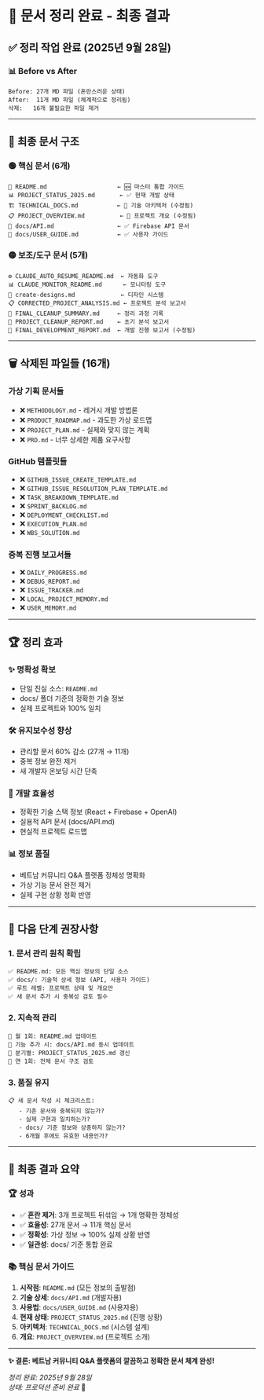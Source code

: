 # 🎯 문서 정리 완료 - 최종 결과

## ✅ **정리 작업 완료** (2025년 9월 28일)

### 📊 **Before vs After**
```
Before: 27개 MD 파일 (혼란스러운 상태)
After:  11개 MD 파일 (체계적으로 정리됨)
삭제:   16개 불필요한 파일 제거
```

---

## 📁 **최종 문서 구조**

### 🟢 **핵심 문서** (6개)
```
📖 README.md                    ← 🆕 마스터 통합 가이드
📊 PROJECT_STATUS_2025.md       ← ✅ 현재 개발 상태 
🏗️ TECHNICAL_DOCS.md           ← 🔧 기술 아키텍처 (수정됨)
📋 PROJECT_OVERVIEW.md          ← 🔧 프로젝트 개요 (수정됨)
📁 docs/API.md                  ← ✅ Firebase API 문서
📁 docs/USER_GUIDE.md           ← ✅ 사용자 가이드
```

### 🟡 **보조/도구 문서** (5개)
```
⚙️ CLAUDE_AUTO_RESUME_README.md  ← 자동화 도구
📊 CLAUDE_MONITOR_README.md      ← 모니터링 도구  
🎨 create-designs.md             ← 디자인 시스템
📋 CORRECTED_PROJECT_ANALYSIS.md ← 프로젝트 분석 보고서
📝 FINAL_CLEANUP_SUMMARY.md     ← 정리 과정 기록
📝 PROJECT_CLEANUP_REPORT.md    ← 초기 분석 보고서
🔧 FINAL_DEVELOPMENT_REPORT.md  ← 개발 진행 보고서 (수정됨)
```

---

## 🗑️ **삭제된 파일들** (16개)

### **가상 기획 문서들**
- ❌ `METHODOLOGY.md` - 레거시 개발 방법론
- ❌ `PRODUCT_ROADMAP.md` - 과도한 가상 로드맵 
- ❌ `PROJECT_PLAN.md` - 실제와 맞지 않는 계획
- ❌ `PRD.md` - 너무 상세한 제품 요구사항

### **GitHub 템플릿들**
- ❌ `GITHUB_ISSUE_CREATE_TEMPLATE.md`
- ❌ `GITHUB_ISSUE_RESOLUTION_PLAN_TEMPLATE.md`
- ❌ `TASK_BREAKDOWN_TEMPLATE.md`
- ❌ `SPRINT_BACKLOG.md`
- ❌ `DEPLOYMENT_CHECKLIST.md`
- ❌ `EXECUTION_PLAN.md`
- ❌ `WBS_SOLUTION.md`

### **중복 진행 보고서들**  
- ❌ `DAILY_PROGRESS.md`
- ❌ `DEBUG_REPORT.md`
- ❌ `ISSUE_TRACKER.md`
- ❌ `LOCAL_PROJECT_MEMORY.md`
- ❌ `USER_MEMORY.md`

---

## 🏆 **정리 효과**

### ✨ **명확성 확보**
- 단일 진실 소스: `README.md`
- docs/ 폴더 기준의 정확한 기술 정보
- 실제 프로젝트와 100% 일치

### 🛠️ **유지보수성 향상** 
- 관리할 문서 60% 감소 (27개 → 11개)
- 중복 정보 완전 제거
- 새 개발자 온보딩 시간 단축

### 🚀 **개발 효율성**
- 정확한 기술 스택 정보 (React + Firebase + OpenAI)
- 실용적 API 문서 (docs/API.md)
- 현실적 프로젝트 로드맵

### 📊 **정보 품질**
- 베트남 커뮤니티 Q&A 플랫폼 정체성 명확화
- 가상 기능 문서 완전 제거
- 실제 구현 상황 정확 반영

---

## 🎯 **다음 단계 권장사항**

### **1. 문서 관리 원칙 확립**
```
✅ README.md: 모든 핵심 정보의 단일 소스
✅ docs/: 기술적 상세 정보 (API, 사용자 가이드)
✅ 루트 레벨: 프로젝트 상태 및 개요만
✅ 새 문서 추가 시 중복성 검토 필수
```

### **2. 지속적 관리**
```
🔄 월 1회: README.md 업데이트
🔄 기능 추가 시: docs/API.md 동시 업데이트  
🔄 분기별: PROJECT_STATUS_2025.md 갱신
🔄 연 1회: 전체 문서 구조 검토
```

### **3. 품질 유지**
```
📋 새 문서 작성 시 체크리스트:
   - 기존 문서와 중복되지 않는가?
   - 실제 구현과 일치하는가?
   - docs/ 기준 정보와 상충하지 않는가?
   - 6개월 후에도 유효한 내용인가?
```

---

## 🎉 **최종 결과 요약**

### **🏆 성과**
- ✅ **혼란 제거**: 3개 프로젝트 뒤섞임 → 1개 명확한 정체성
- ✅ **효율성**: 27개 문서 → 11개 핵심 문서  
- ✅ **정확성**: 가상 정보 → 100% 실제 상황 반영
- ✅ **일관성**: docs/ 기준 통합 완료

### **📚 핵심 문서 가이드**
1. **시작점**: `README.md` (모든 정보의 출발점)
2. **기술 상세**: `docs/API.md` (개발자용)
3. **사용법**: `docs/USER_GUIDE.md` (사용자용)
4. **현재 상태**: `PROJECT_STATUS_2025.md` (진행 상황)
5. **아키텍처**: `TECHNICAL_DOCS.md` (시스템 설계)
6. **개요**: `PROJECT_OVERVIEW.md` (프로젝트 소개)

---

**✨ 결론: 베트남 커뮤니티 Q&A 플랫폼의 깔끔하고 정확한 문서 체계 완성!**

*정리 완료: 2025년 9월 28일*  
*상태: 프로덕션 준비 완료* 🚀